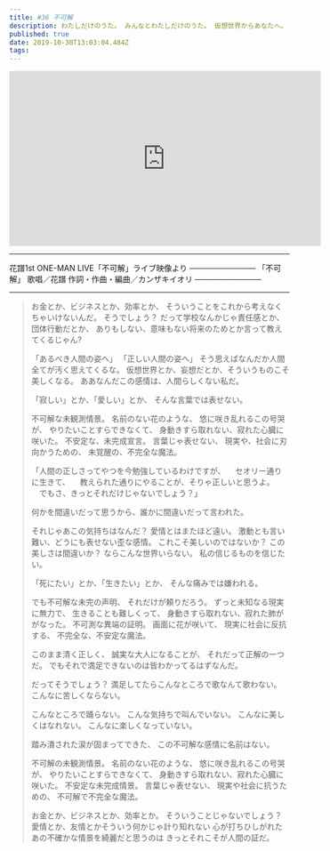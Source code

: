 ```yaml
---
title: #36 不可解
description: わたしだけのうた。 みんなとわたしだけのうた。 仮想世界からあなたへ。 物語をつむぐよ。
published: true
date: 2019-10-30T13:03:04.484Z
tags: 
---
```


<iframe width="560" height="315" src="https://www.youtube.com/embed/NDOJZSG9SPU" frameborder="0" allow="accelerometer; autoplay; encrypted-media; gyroscope; picture-in-picture" allowfullscreen></iframe>

***
花譜1st ONE-MAN LIVE「不可解」ライブ映像より
────────────
「不可解」
歌唱／花譜
作詞・作曲・編曲／カンザキイオリ
────────────
***
>お金とか、ビジネスとか、効率とか、
>そういうことをこれから考えなくちゃいけないんだ。
>そうでしょう？
>だって学校なんかじゃ責任感とか、団体行動だとか、
>ありもしない、意味もない将来のためとか言って教えてくるじゃん?
>
>「あるべき人間の姿へ」
>「正しい人間の姿へ」
>そう思えばなんだか人間全てが汚く思えてくるな。
>仮想世界とか、妄想だとか、そういうものこそ美しくなる。
>ああなんだこの感情は、人間らしくない私だ。
>
>「寂しい」とか、「愛しい」とか、
>そんな言葉では表せない。
>
>不可解な未観測情景。
>名前のない花のような、
>悠に咲き乱れるこの号哭が、
>やりたいことすらできなくて、
>身動きすら取れない、寂れた心臓に咲いた。
>不安定な、未完成宣言。
>言葉じゃ表せない、
>現実や、社会に刃向かうための、
>未覚醒の、不完全な魔法。
>
>「人間の正しさってやつを今勉強しているわけですが、
>　セオリー通りに生きて、
>　教えられた通りにやることが、そりゃ正しいと思うよ。
>　でもさ、きっとそれだけじゃないでしょう？」
>
>何かを間違いだって思うから、誰かに間違いだって言われた。
>
>それじゃあこの気持ちはなんだ？
>愛情とはまたほど遠い。
>激動とも言い難い、どうにも表せない歪な感情。
>これこそ美しいのではないか？
>この美しさは間違いか？
>ならこんな世界いらない。
>私の信じるものを信じたい。
>
>「死にたい」とか、「生きたい」とか、
>そんな痛みでは嫌われる。
>
>でも不可解な未完の声明、
>それだけが頼りだろう。
>ずっと未知なる現実に無力で、
>生きることも難しくって、
>身動きすら取れない、寂れた肺ががなった。
>不可測な異端の証明。
>画面に花が咲いて、
>現実に社会に反抗する、
>不完全な、不安定な魔法。
>
>このまま清く正しく、
>誠実な大人になることが、
>それだって正解の一つだ。
>でもそれで満足できないのは皆わかってるはずなんだ。
>
>だってそうでしょう？
>満足してたらこんなところで歌なんて歌わない。
>こんなに苦しくならない。
>
>こんなところで踊らない。
>こんな気持ちで叫んでいない。
>こんなに美しくはなれない。
>こんなに楽しくなっていない。
>
>踏み潰された涙が固まってできた、
>この不可解な感情に名前はない。
>
>不可解の未観測情景。
>名前のない花のような、
>悠に咲き乱れるこの号哭が、
>やりたいことすらできなくて、
>身動きすら取れない、寂れた心臓に咲いた。
>不安定な未完成情景。
>言葉じゃ表せない、
>現実や社会に抗うための、
>不可解で不完全な魔法。
>
>お金とか、ビジネスとか、効率とか。
>そういうことじゃないでしょう？
>愛情とか、友情とかそういう何かじゃ計り知れない
>心が打ちひしがれたあの不確かな情景を綺麗だと思うのは
>きっとそれこそが人間の証だ。